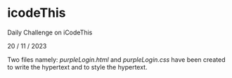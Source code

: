 # icodeThis

Daily Challenge on iCodeThis

20 / 11 / 2023

Two files namely: _purpleLogin.html_ and _purpleLogin.css_ have been created to write the hypertext and to style the hypertext.
